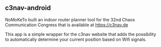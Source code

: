 c3nav-android
-------------

NoMoKeTo built an indoor router planner tool for the 32nd Chaos
Communication Congress that is available at https://c3nav.de

This app is a simple wrapper for the c3nav website that adds the
possibility to automatically determine your current position
based on Wifi signals.

